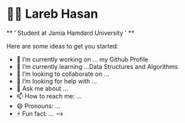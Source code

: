 # 🏄‍♂️ Lareb Hasan

** ' Student at Jamia Hamdard University ' **

Here are some ideas to get you started:

- 🔭 I’m currently working on ... my Github Profile
- 🌱 I’m currently learning ...Data Structures and Algorithms
- 👯 I’m looking to collaborate on ...
- 🤔 I’m looking for help with ...
- 💬 Ask me about ...
- 📫 How to reach me: ...
- 😄 Pronouns: ...
- ⚡ Fun fact: ...
-->
